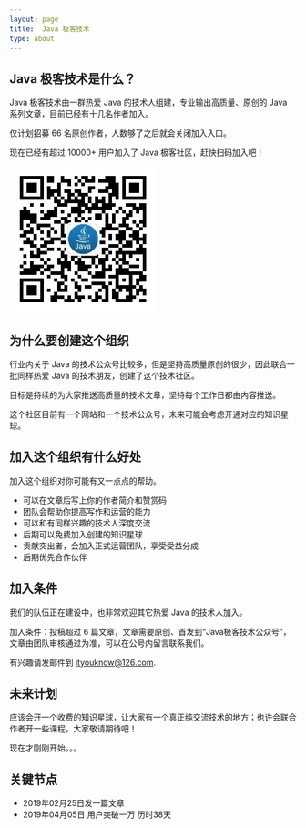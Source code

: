```yaml
---
layout: page
title:  Java 极客技术
type: about
---
```


## Java 极客技术是什么？

Java 极客技术由一群热爱 Java 的技术人组建，专业输出高质量、原创的 Java 系列文章，目前已经有十几名作者加入。

仅计划招募 66 名原创作者，人数够了之后就会关闭加入入口。

现在已经有超过 10000+ 用户加入了 Java 极客社区，赶快扫码加入吧！

![](/assets/images/wechat-qcode.jpg)

## 为什么要创建这个组织

行业内关于 Java 的技术公众号比较多，但是坚持高质量原创的很少，因此联合一批同样热爱 Java 的技术朋友，创建了这个技术社区。

目标是持续的为大家推送高质量的技术文章，坚持每个工作日都由内容推送。

这个社区目前有一个网站和一个技术公众号，未来可能会考虑开通对应的知识星球。


## 加入这个组织有什么好处

加入这个组织对你可能有又一点点的帮助。

- 可以在文章后写上你的作者简介和赞赏码
- 团队会帮助你提高写作和运营的能力
- 可以和有同样兴趣的技术人深度交流
- 后期可以免费加入创建的知识星球
- 贡献突出者，会加入正式运营团队，享受受益分成
- 后期优先合作伙伴


## 加入条件

我们的队伍正在建设中，也非常欢迎其它热爱 Java 的技术人加入。

加入条件：投稿超过 6 篇文章，文章需要原创、首发到“Java极客技术公众号”，文章由团队审核通过为准，可以在公号内留言联系我们。

有兴趣请发邮件到 ityouknow@126.com.

## 未来计划

应该会开一个收费的知识星球，让大家有一个真正纯交流技术的地方；也许会联合作者开一些课程，大家敬请期待吧！

现在才刚刚开始。。。


## 关键节点

- 2019年02月25日发一篇文章
- 2019年04月05日 用户突破一万  历时38天


